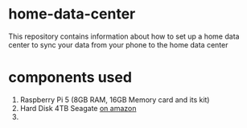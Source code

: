 # home-data-center
This repository contains information about how to set up a home data center to sync your data from your phone to the home data center

# components used
1. Raspberry Pi 5 (8GB RAM, 16GB Memory card and its kit)
2. Hard Disk 4TB Seagate [on amazon](https://www.amazon.com/dp/B094R1YV68?ref=ppx_yo2ov_dt_b_fed_asin_title&th=1)
3. 
